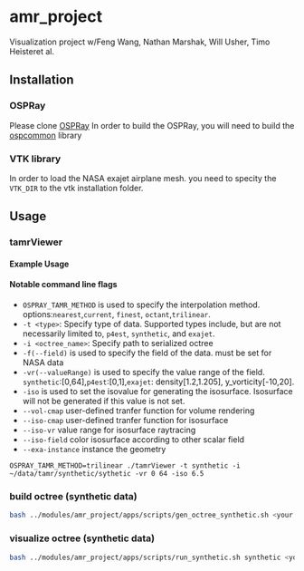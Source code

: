 # amr_project
Visualization project w/Feng Wang, Nathan Marshak, Will Usher, Timo Heisteret al.

## Installation
### OSPRay
Please clone [OSPRay](https://github.com/ethan0911/ospray-tamr-fork.git) 
In order to build the OSPRay, you will need to build the [ospcommon](https://github.com/ospray/ospcommon.git) library

### VTK library
In order to load the NASA exajet airplane mesh. you need to specity the `VTK_DIR` to the vtk installation folder. 


## Usage
### tamrViewer 
#### Example Usage
#### Notable command line flags 
* `OSPRAY_TAMR_METHOD` is used to specify the interpolation method. options:`nearest`,`current`, `finest`, `octant`,`trilinear`.
* `-t <type>`: Specify type of data. Supported types include, but are not necessarily limited to, `p4est`, `synthetic`, and `exajet`.
* `-i <octree_name>`: Specify path to serialized octree  
* `-f(--field)` is used to specify the field of the data. must be set for NASA data
* `-vr(--valueRange)` is used to specify the value range of the field. `synthetic`:[0,64],`p4est`:[0,1],`exajet`: density[1.2,1.205], y_vorticity[-10,20].
* `-iso` is used to set the isovalue for generating the isosurface. Isosurface will not be generated if this value is not set.
* `--vol-cmap` user-defined tranfer function for volume rendering 
* `--iso-cmap` user-defined tranfer function for isosurface 
* `--iso-vr` value range for isosurface raytracing
* `--iso-field` color isosurface according to other scalar field
* `--exa-instance` instance the geometry


```
OSPRAY_TAMR_METHOD=trilinear ./tamrViewer -t synthetic -i ~/data/tamr/synthetic/sythetic -vr 0 64 -iso 6.5
```

### build octree (synthetic data)
```bash
bash ../modules/amr_project/apps/scripts/gen_octree_synthetic.sh <your path>/sythetic
```

### visualize octree (synthetic data)
```bash
bash ../modules/amr_project/apps/scripts/run_synthetic.sh synthetic <your path>/synthetic
```


